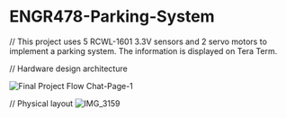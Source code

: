 # ENGR478-Parking-System
// This project uses 5 RCWL-1601 3.3V sensors and 2 servo motors to implement a parking system. The information is displayed on Tera Term.

// Hardware design architecture


![Final Project Flow Chat-Page-1](https://user-images.githubusercontent.com/61036678/82163824-331d5a00-9862-11ea-8675-296ee31a7608.jpg)

// Physical layout
![IMG_3159](https://user-images.githubusercontent.com/61036678/82163584-06b50e00-9861-11ea-9eb5-e8980a33a1c2.jpg)
